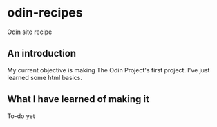 # odin-recipes
Odin site recipe
## An introduction
My current objective is making The Odin Project's first project. I've just learned some html basics.
## What I have learned of making it
To-do yet

